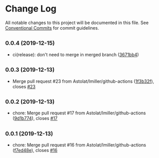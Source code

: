 # Change Log

All notable changes to this project will be documented in this file.
See [Conventional Commits](https://conventionalcommits.org) for commit guidelines.

## <small>0.0.4 (2019-12-15)</small>

* ci(release): don't need to merge in merged branch ([3671bb4](https://github.com/Astolat/main/commit/3671bb4))





## <small>0.0.3 (2019-12-13)</small>

* Merge pull request #23 from Astolat/lmiller/github-actions ([1f3b32f](https://github.com/Astolat/main/commit/1f3b32f)), closes [#23](https://github.com/Astolat/main/issues/23)





## <small>0.0.2 (2019-12-13)</small>

* chore: Merge pull request #17 from Astolat/lmiller/github-actions ([9d1b774](https://github.com/Astolat/main/commit/9d1b774)), closes [#17](https://github.com/Astolat/main/issues/17)





## <small>0.0.1 (2019-12-13)</small>

* chore: Merge pull request #16 from Astolat/lmiller/github-actions ([f7ed48e](https://github.com/Astolat/main/commit/f7ed48e)), closes [#16](https://github.com/Astolat/main/issues/16)
